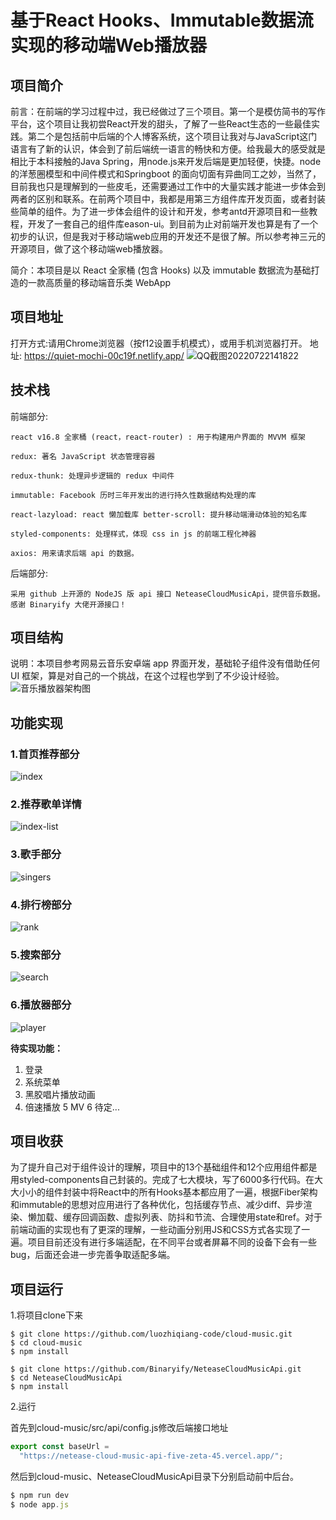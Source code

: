 # 基于React Hooks、Immutable数据流实现的移动端Web播放器

## 项目简介

前言：在前端的学习过程中过，我已经做过了三个项目。第一个是模仿简书的写作平台，这个项目让我初尝React开发的甜头，了解了一些React生态的一些最佳实践。第二个是包括前中后端的个人博客系统，这个项目让我对与JavaScript这门语言有了新的认识，体会到了前后端统一语言的畅快和方便。给我最大的感受就是相比于本科接触的Java Spring，用node.js来开发后端是更加轻便，快捷。node的洋葱圈模型和中间件模式和Springboot 的面向切面有异曲同工之妙，当然了，目前我也只是理解到的一些皮毛，还需要通过工作中的大量实践才能进一步体会到两者的区别和联系。在前两个项目中，我都是用第三方组件库开发页面，或者封装些简单的组件。为了进一步体会组件的设计和开发，参考antd开源项目和一些教程，开发了一套自己的组件库eason-ui。到目前为止对前端开发也算是有了一个初步的认识，但是我对于移动端web应用的开发还不是很了解。所以参考神三元的开源项目，做了这个移动端web播放器。

简介：本项目是以 React 全家桶 (包含 Hooks) 以及 immutable 数据流为基础打造的一款高质量的移动端音乐类 WebApp 

## 项目地址
打开方式:请用Chrome浏览器（按f12设置手机模式），或用手机浏览器打开。
地址: https://quiet-mochi-00c19f.netlify.app/
![QQ截图20220722141822](https://user-images.githubusercontent.com/65885530/180375998-cde8145a-8bf4-43f7-bb25-fffa7cc1e23c.png)

## 技术栈

前端部分:

    react v16.8 全家桶 (react，react-router) : 用于构建用户界面的 MVVM 框架

    redux: 著名 JavaScript 状态管理容器

    redux-thunk: 处理异步逻辑的 redux 中间件

    immutable: Facebook 历时三年开发出的进行持久性数据结构处理的库

    react-lazyload: react 懒加载库 better-scroll: 提升移动端滑动体验的知名库

    styled-components: 处理样式，体现 css in js 的前端工程化神器

    axios: 用来请求后端 api 的数据。

后端部分:

    采用 github 上开源的 NodeJS 版 api 接口 NeteaseCloudMusicApi，提供音乐数据。感谢 Binaryify 大佬开源接口！

## 项目结构

说明：本项目参考网易云音乐安卓端 app 界面开发，基础轮子组件没有借助任何 UI 框架，算是对自己的一个挑战，在这个过程也学到了不少设计经验。
![音乐播放器架构图](https://user-images.githubusercontent.com/65885530/178681272-36dd86ac-a576-4c86-be78-8f1b60f2d7bb.png)


## 功能实现

### 1.首页推荐部分
![index](https://user-images.githubusercontent.com/65885530/178689997-0f9cca80-4e36-40f6-a6e7-96973c607ad5.gif)


### 2.推荐歌单详情
![index-list](https://user-images.githubusercontent.com/65885530/178689891-4c04be7e-2870-45ec-a98b-6bd98d03b1b9.gif)


### 3.歌手部分
![singers](https://user-images.githubusercontent.com/65885530/178690091-1cc4f5e3-637f-4300-a078-53fb9a6aa24a.gif)


### 4.排行榜部分
![rank](https://user-images.githubusercontent.com/65885530/178689265-ba1409d7-1bb6-4df4-b85e-e2ac992084e8.gif)


### 5.搜索部分
![search](https://user-images.githubusercontent.com/65885530/178690133-3e173a53-4201-4946-84ed-930808d88da1.gif)


### 6.播放器部分
![player](https://user-images.githubusercontent.com/65885530/178689308-60be491c-8cf9-4470-9b14-27f8643eaa69.gif)


**待实现功能：**

1. 登录
2. 系统菜单
3. 黑胶唱片播放动画
4. 倍速播放
5 MV
6 待定...

## 项目收获

为了提升自己对于组件设计的理解，项目中的13个基础组件和12个应用组件都是用styled-components自己封装的。完成了七大模块，写了6000多行代码。在大大小小的组件封装中将React中的所有Hooks基本都应用了一遍，根据Fiber架构和immutable的思想对应用进行了各种优化，包括缓存节点、减少diff、异步渲染、懒加载、缓存回调函数、虚拟列表、防抖和节流、合理使用state和ref。对于前端动画的实现也有了更深的理解，一些动画分别用JS和CSS方式各实现了一遍。项目目前还没有进行多端适配，在不同平台或者屏幕不同的设备下会有一些bug，后面还会进一步完善争取适配多端。

## 项目运行

1.将项目clone下来

```shell
$ git clone https://github.com/luozhiqiang-code/cloud-music.git
$ cd cloud-music
$ npm install

$ git clone https://github.com/Binaryify/NeteaseCloudMusicApi.git
$ cd NeteaseCloudMusicApi
$ npm install
```

2.运行

首先到cloud-music/src/api/config.js修改后端接口地址

```javascript
export const baseUrl =
  "https://netease-cloud-music-api-five-zeta-45.vercel.app/";
```

然后到cloud-music、NeteaseCloudMusicApi目录下分别启动前中后台。

```javascript
$ npm run dev
$ node app.js
```


